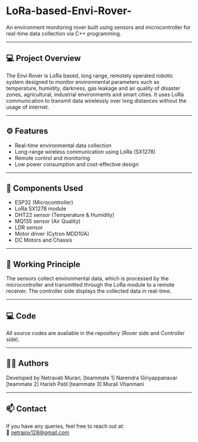 # LoRa-based-Envi-Rover-
An environment monitoring rover built using sensors and microcontroller for real-time data collection via C++ programming.

---

## 💻 Project Overview



The Envi Rover is LoRa based, long range, remotely operated robotic system designed to monitor environmental parameters such as temperature, humidity, darkness, gas leakage and air quality of disaster zones, agricultural, industrial environments and smart cities. It uses LoRa communication to transmit data wirelessly over long distances without the usage of internet.

---

## ⚙️ Features
- Real-time environmental data collection  
- Long-range wireless communication using LoRa (SX1278) 
- Remote control and monitoring  
- Low power consumption and cost-effective design  

---

## 🧩 Components Used
- ESP32 (Microcontroller)  
- LoRa SX1278 module  
- DHT22 sensor (Temperature & Humidity)  
- MQ135 sensor (Air Quality)
- LDR sensor 
- Motor driver (Cytron MDD10A)  
- DC Motors and Chassis  

---

## 🔧 Working Principle
The sensors collect environmental data, which is processed by the microcontroller and transmitted through the LoRa module to a remote receiver. The controller side displays the collected data in real-time.

---

## 💻 Code
All source codes are available in the repository (Rover side and Controller side).

---

## 🧑‍💻 Authors
Developed by Netravati Murari, [teammate 1] Narendra Giriyappanavar
[teammate 2] Harish Patil
[teammate 3] Murali Vhanmani

---

## 📫 Contact
If you have any queries, feel free to reach out at:  
📧 netrajoy128@gmail.com
